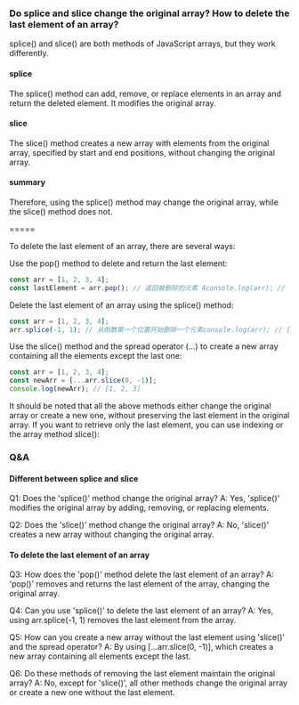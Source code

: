 ### Do splice and slice change the original array? How to delete the last element of an array?

splice() and slice() are both methods of JavaScript arrays, but they work differently.

#### splice
The splice() method can add, remove, or replace elements in an array and return the deleted element. It modifies the original array.


#### slice
The slice() method creates a new array with elements from the original array, specified by start and end positions, without changing the original array.

#### summary

Therefore, using the splice() method may change the original array, while the slice() method does not.


=====

To delete the last element of an array, there are several ways:

Use the pop() method to delete and return the last element:
```js
const arr = [1, 2, 3, 4];
const lastElement = arr.pop(); // 返回被删除的元素 4console.log(arr); // [1, 2, 3]
```

Delete the last element of an array using the splice() method:

```js
const arr = [1, 2, 3, 4];
arr.splice(-1, 1); // 从倒数第一个位置开始删除一个元素console.log(arr); // [1, 2, 3]
```

Use the slice() method and the spread operator (...) to create a new array containing all the elements except the last one:
```js
const arr = [1, 2, 3, 4];
const newArr = [...arr.slice(0, -1)];
console.log(newArr); // [1, 2, 3]
```

It should be noted that all the above methods either change the original array or create a new one, without preserving the last element in the original array. If you want to retrieve only the last element, you can use indexing or the array method slice():


### Q&A

#### Different between splice and slice

Q1: Does the 'splice()' method change the original array?
A: Yes, 'splice()' modifies the original array by adding, removing, or replacing elements.

Q2: Does the 'slice()' method change the original array?
A: No, 'slice()' creates a new array without changing the original array.


#### To delete the last element of an array

Q3: How does the 'pop()' method delete the last element of an array?
A: 'pop()' removes and returns the last element of the array, changing the original array.

Q4: Can you use 'splice()' to delete the last element of an array?
A: Yes, using arr.splice(-1, 1) removes the last element from the array.

Q5: How can you create a new array without the last element using 'slice()' and the spread operator?
A: By using [...arr.slice(0, -1)], which creates a new array containing all elements except the last.

Q6: Do these methods of removing the last element maintain the original array?
A: No, except for 'slice()', all other methods change the original array or create a new one without the last element.

